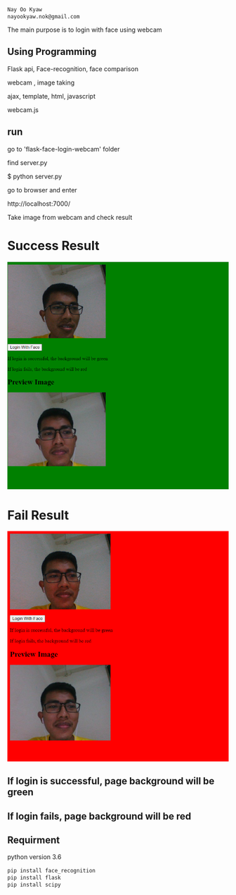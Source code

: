 
    Nay Oo Kyaw 
    nayookyaw.nok@gmail.com

The main purpose is to login with face using webcam


## Using Programming

Flask api, Face-recognition, face comparison

webcam , image taking 

ajax, template, html, javascript

webcam.js


## run
go to 'flask-face-login-webcam' folder

find server.py

$ python server.py

go to browser and enter

http://localhost:7000/

Take image from webcam and check result <br>

# Success Result

![alt text](./screenshots/second_login_success.PNG)

# Fail Result

![alt text](./screenshots/third_login_fail.PNG)

## If login is successful, page background will be green

## If login fails, page background will be red

## Requirment

python version 3.6

```
pip install face_recognition
pip install flask
pip install scipy

